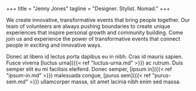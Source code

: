 +++
title = "Jenny Jones"
tagline = "Designer. Stylist. Nomad."
+++

We create innovative, transformative events that bring people together. Our team of volunteers  are always pushing boundaries to create unique experiences that inspire personal growth and community building. Come join us and experience the power of transformative events that connect people in exciting and innovative ways.

Donec at libero id lectus porta dapibus eu in nibh. Cras id mauris sapien. Fusce viverra [luctus urna]({{< ref "luctus-urna.md" >}}) ac rutrum. Duis semper elit eu mi facilisis eleifend. Donec semper, [ipsum in]({{< ref "ipsum-in.md" >}}) malesuada congue, [purus sem]({{< ref "purus-sem.md" >}}) ullamcorper massa, sit amet lacinia nibh enim sed massa.
